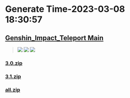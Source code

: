 # Generate Time-2023-03-08 18:30:57

## [Genshin_Impact_Teleport Main](https://github.com/Sam5440/Genshin_Impact_Teleport)

>![](https://komarev.com/ghpvc/?username=done439)
>![](https://komarev.com/ghpvc/?username=done438)
>![](https://komarev.com/ghpvc/?username=done437)

### [3.0.zip](https://raw.githubusercontent.com/Sam5440/Genshin_Impact_Teleport/download/OptimizationCollectionPackage/%5BChinese%5DManualCollectPoint%282022-10-13%29/%E3%80%90%E7%A5%9E%E7%9E%B3%E3%80%91Featuread/%E3%80%90%E8%8D%89%E7%A5%9E%E7%9E%B3%E3%80%91Dendroculus/3.0.zip)

### [3.1.zip](https://raw.githubusercontent.com/Sam5440/Genshin_Impact_Teleport/download/OptimizationCollectionPackage/%5BChinese%5DManualCollectPoint%282022-10-13%29/%E3%80%90%E7%A5%9E%E7%9E%B3%E3%80%91Featuread/%E3%80%90%E8%8D%89%E7%A5%9E%E7%9E%B3%E3%80%91Dendroculus/3.1.zip)

### [all.zip](https://raw.githubusercontent.com/Sam5440/Genshin_Impact_Teleport/download/OptimizationCollectionPackage/%5BChinese%5DManualCollectPoint%282022-10-13%29/%E3%80%90%E7%A5%9E%E7%9E%B3%E3%80%91Featuread/%E3%80%90%E8%8D%89%E7%A5%9E%E7%9E%B3%E3%80%91Dendroculus/all.zip)

